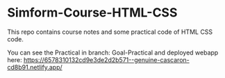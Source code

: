 # Simform-Course-HTML-CSS
This repo contains course notes and some practical code of HTML CSS code.

You can see the Practical in branch: Goal-Practical and deployed webapp here: https://6578310132cd9e3de2d2b571--genuine-cascaron-cd8b91.netlify.app/
